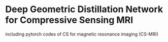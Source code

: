 # Deep Geometric Distillation Network for Compressive Sensing MRI

including pytorch codes of CS for magnetic resonance imaging (CS-MRI)
